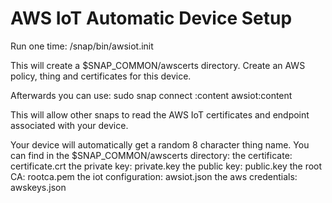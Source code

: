 # AWS IoT Automatic Device Setup

Run one time:
  /snap/bin/awsiot.init <key> <secret> <region>

This will create a $SNAP_COMMON/awscerts directory. Create an AWS policy, thing and certificates for this device.

Afterwards you can use:
  sudo snap connect <othersnap>:content awsiot:content

This will allow other snaps to read the AWS IoT certificates and endpoint associated with your device.

Your device will automatically get a random 8 character thing name. You can find in the $SNAP_COMMON/awscerts directory:
the certificate:               certificate.crt
the private key:               private.key
the public key:                public.key
the root CA:                   rootca.pem
the iot configuration:         awsiot.json
the aws credentials:           awskeys.json
